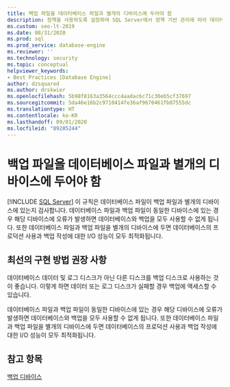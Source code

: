 ```yaml
---
title: 백업 파일을 데이터베이스 파일과 별개의 디바이스에 두어야 함
description: 정책을 사용하도록 설정하여 SQL Server에서 정책 기반 관리에 따라 데이터베이스 파일 위치와 비교할 때 백업 파일 위치를 확인하는 방법을 알아봅니다.
ms.custom: seo-lt-2019
ms.date: 08/31/2020
ms.prod: sql
ms.prod_service: database-engine
ms.reviewer: ''
ms.technology: security
ms.topic: conceptual
helpviewer_keywords:
- Best Practices [Database Engine]
author: dzsquared
ms.author: drskwier
ms.openlocfilehash: 5b98f8163a3564ccc4aadac6c71c30eb5cf37697
ms.sourcegitcommit: 5da46e16b2c9710414fe36af9670461fb07555dc
ms.translationtype: HT
ms.contentlocale: ko-KR
ms.lasthandoff: 09/01/2020
ms.locfileid: "89285244"
---
```

# <a name="backup-files-must-be-on-separate-devices-from-the-database-files"></a>백업 파일을 데이터베이스 파일과 별개의 디바이스에 두어야 함
 [!INCLUDE [SQL Server](../../includes/applies-to-version/sqlserver.md)]
  이 규칙은 데이터베이스 파일이 백업 파일과 별개의 디바이스에 있는지 검사합니다. 데이터베이스 파일과 백업 파일이 동일한 디바이스에 있는 경우 해당 디바이스에 오류가 발생하면 데이터베이스와 백업을 모두 사용할 수 없게 됩니다. 또한 데이터베이스 파일과 백업 파일을 별개의 디바이스에 두면 데이터베이스의 프로덕션 사용과 백업 작성에 대한 I/O 성능이 모두 최적화됩니다.  
  
## <a name="best-practices-recommendations"></a>최선의 구현 방법 권장 사항  
 데이터베이스 데이터 및 로그 디스크가 아닌 다른 디스크를 백업 디스크로 사용하는 것이 좋습니다. 이렇게 하면 데이터 또는 로그 디스크가 실패할 경우 백업에 액세스할 수 있습니다.

데이터베이스 파일과 백업 파일이 동일한 디바이스에 있는 경우 해당 디바이스에 오류가 발생하면 데이터베이스와 백업을 모두 사용할 수 없게 됩니다. 또한 데이터베이스 파일과 백업 파일을 별개의 디바이스에 두면 데이터베이스의 프로덕션 사용과 백업 작성에 대한 I/O 성능이 모두 최적화됩니다.
  
## <a name="see-also"></a>참고 항목 
   
  
 [백업 디바이스](../backup-restore/backup-devices-sql-server.md)  
  
